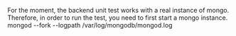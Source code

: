 For the moment, the backend unit test works with a real instance of mongo.
Therefore, in order to run the test, you need to first start a mongo instance. 
  mongod --fork --logpath /var/log/mongodb/mongod.log